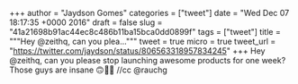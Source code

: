 
+++
author = "Jaydson Gomes"
categories = ["tweet"]
date = "Wed Dec 07 18:17:35 +0000 2016"
draft = false
slug = "41a21698b91ac44ec8c486b11ba15bca0dd0899f"
tags = ["tweet"]
title = """Hey @zeithq, can you plea..."""
tweet = true
micro = true
tweet_url = "https://twitter.com/jaydson/status/806563318957834245"
+++
Hey @zeithq, can you please stop launching awesome products for one week? Those guys are insane 🙃🖖👏 //cc @rauchg
